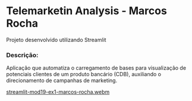 # Telemarketin Analysis - Marcos Rocha

Projeto desenvolvido utilizando Streamlit

### Descrição: 
Aplicação que automatiza o carregamento de bases para visualização de potenciais clientes de um produto bancário (CDB), auxiliando o direcionamento de campanhas de marketing.



[streamlit-mod19-ex1-marcos-rocha.webm](https://github.com/user-attachments/assets/2154f929-69db-45d3-ba9a-27f5cbf50ccc)

